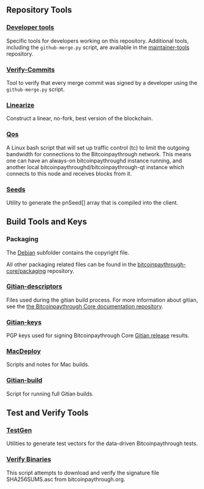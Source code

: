 Repository Tools
---------------------

### [Developer tools](/contrib/devtools) ###
Specific tools for developers working on this repository.
Additional tools, including the `github-merge.py` script, are available in the [maintainer-tools](https://github.com/bitcoinpaythrough-core/bitcoinpaythrough-maintainer-tools) repository.

### [Verify-Commits](/contrib/verify-commits) ###
Tool to verify that every merge commit was signed by a developer using the `github-merge.py` script.

### [Linearize](/contrib/linearize) ###
Construct a linear, no-fork, best version of the blockchain.

### [Qos](/contrib/qos) ###

A Linux bash script that will set up traffic control (tc) to limit the outgoing bandwidth for connections to the Bitcoinpaythrough network. This means one can have an always-on bitcoinpaythroughd instance running, and another local bitcoinpaythroughd/bitcoinpaythrough-qt instance which connects to this node and receives blocks from it.

### [Seeds](/contrib/seeds) ###
Utility to generate the pnSeed[] array that is compiled into the client.

Build Tools and Keys
---------------------

### Packaging ###
The [Debian](/contrib/debian) subfolder contains the copyright file.

All other packaging related files can be found in the [bitcoinpaythrough-core/packaging](https://github.com/bitcoinpaythrough-core/packaging) repository.

### [Gitian-descriptors](/contrib/gitian-descriptors) ###
Files used during the gitian build process. For more information about gitian, see the [the Bitcoinpaythrough Core documentation repository](https://github.com/bitcoinpaythrough-core/docs).

### [Gitian-keys](/contrib/gitian-keys)
PGP keys used for signing Bitcoinpaythrough Core [Gitian release](/doc/release-process.md) results.

### [MacDeploy](/contrib/macdeploy) ###
Scripts and notes for Mac builds.

### [Gitian-build](/contrib/gitian-build.py) ###
Script for running full Gitian builds.

Test and Verify Tools
---------------------

### [TestGen](/contrib/testgen) ###
Utilities to generate test vectors for the data-driven Bitcoinpaythrough tests.

### [Verify Binaries](/contrib/verifybinaries) ###
This script attempts to download and verify the signature file SHA256SUMS.asc from bitcoinpaythrough.org.
